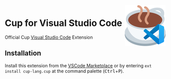 <img src="https://raw.githubusercontent.com/cup-lang/branding/main/extensions/VSCodeCup.png" width="128" align="right">

# Cup for Visual Studio Code
Official Cup [Visual Studio Code](https://code.visualstudio.com) Extension

## Installation
Install this extension from the [VSCode Marketplace](https://marketplace.visualstudio.com/items?itemName=cup-lang.cup) or by entering `ext install cup-lang.cup` at the command palette (<kbd>Ctrl</kbd>+<kbd>P</kbd>).
